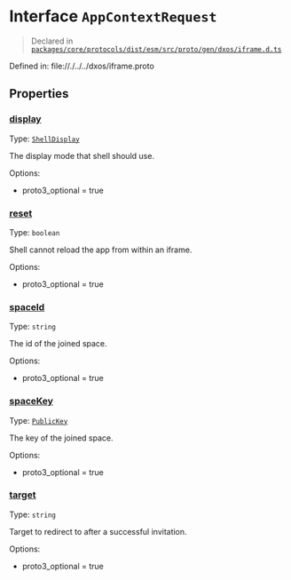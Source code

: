 # Interface `AppContextRequest`
> Declared in [`packages/core/protocols/dist/esm/src/proto/gen/dxos/iframe.d.ts`]()

Defined in:
   file://./../../dxos/iframe.proto
## Properties
### [display]()
Type: <code>[ShellDisplay](/api/@dxos/react-client/enums#ShellDisplay)</code>

The display mode that shell should use.

Options:
  - proto3_optional = true

### [reset]()
Type: <code>boolean</code>

Shell cannot reload the app from within an iframe.

Options:
  - proto3_optional = true

### [spaceId]()
Type: <code>string</code>

The id of the joined space.

Options:
  - proto3_optional = true

### [spaceKey]()
Type: <code>[PublicKey](/api/@dxos/react-client/classes/PublicKey)</code>

The key of the joined space.

Options:
  - proto3_optional = true

### [target]()
Type: <code>string</code>

Target to redirect to after a successful invitation.

Options:
  - proto3_optional = true

    